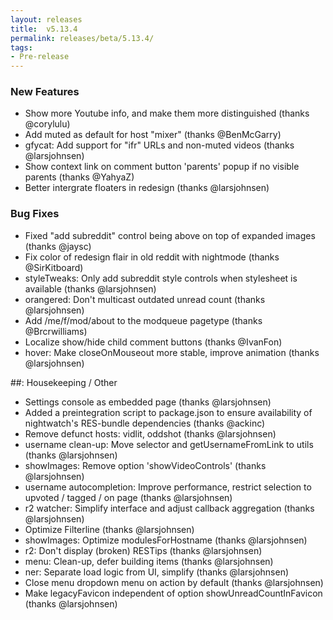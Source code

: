 ```yaml
---
layout: releases
title:  v5.13.4
permalink: releases/beta/5.13.4/
tags:
- Pre-release
---
```


### New Features

- Show more Youtube info, and make them more distinguished (thanks @corylulu)
- Add muted as default for host "mixer" (thanks @BenMcGarry)
- gfycat: Add support for "ifr" URLs and non-muted videos (thanks @larsjohnsen)
- Show context link on comment button 'parents' popup if no visible parents (thanks @YahyaZ)
- Better intergrate floaters in redesign (thanks @larsjohnsen)

### Bug Fixes

- Fixed "add subreddit" control being above on top of expanded images (thanks @jaysc)
- Fix color of redesign flair in old reddit with nightmode (thanks @SirKitboard)
- styleTweaks: Only add subreddit style controls when stylesheet is available (thanks @larsjohnsen)
- orangered: Don't multicast outdated unread count (thanks @larsjohnsen)
- Add /me/f/mod/about to the modqueue pagetype (thanks @Brcrwilliams)
- Localize show/hide child comment buttons (thanks @IvanFon)
- hover: Make closeOnMouseout more stable, improve animation (thanks @larsjohnsen)

##: Housekeeping / Other

- Settings console as embedded page (thanks @larsjohnsen)
- Added a preintegration script to package.json to ensure availability of nightwatch's RES-bundle dependencies (thanks @ackinc)
- Remove defunct hosts: vidlit, oddshot (thanks @larsjohnsen)
- username clean-up: Move selector and getUsernameFromLink to utils (thanks @larsjohnsen)
- showImages: Remove option 'showVideoControls' (thanks @larsjohnsen)
- username autocompletion: Improve performance, restrict selection to upvoted / tagged / on page (thanks @larsjohnsen)
- r2 watcher: Simplify interface and adjust callback aggregation (thanks @larsjohnsen)
- Optimize Filterline (thanks @larsjohnsen)
- showImages: Optimize modulesForHostname (thanks @larsjohnsen)
- r2: Don't display (broken) RESTips (thanks @larsjohnsen)
- menu: Clean-up, defer building items (thanks @larsjohnsen)
- ner: Separate load logic from UI, simplify (thanks @larsjohnsen)
- Close menu dropdown menu on action by default (thanks @larsjohnsen)
- Make legacyFavicon independent of option showUnreadCountInFavicon (thanks @larsjohnsen)
